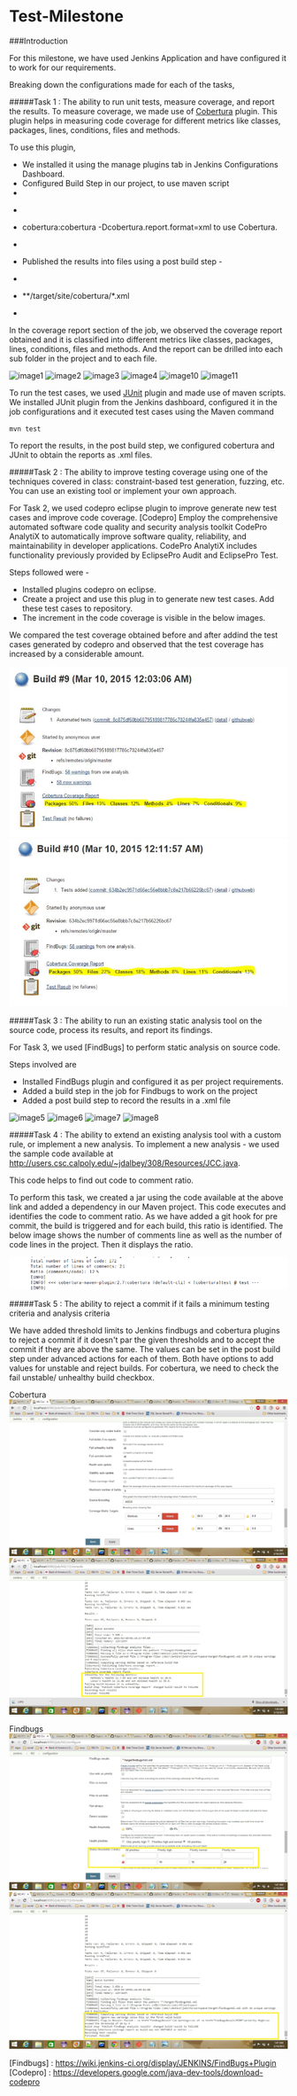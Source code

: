 # Test-Milestone

###Introduction

For this milestone, we have used Jenkins Application and have configured it to work for our requirements.

Breaking down the configurations made for each of the tasks,

#####Task 1 : The ability to run unit tests, measure coverage, and report the results.
To measure coverage, we made use of [Cobertura] plugin. This plugin helps in measuring code coverage for different metrics like classes, packages, lines, conditions, files and methods. 

To use this plugin, 
- We installed it using the manage plugins tab in Jenkins Configurations Dashboard. 
- Configured Build Step in our project, to use maven script
- 
- ```
- cobertura:cobertura -Dcobertura.report.format=xml to use Cobertura.
- ```
- Published the results into files using a post build step - 
- ```
- **/target/site/cobertura/*.xml
- ```

In the coverage report section of the job, we observed the coverage report obtained and it is classified into different metrics like classes, packages, lines, conditions, files and methods. And the report can be drilled into each sub folder in the project and to each file.

![image1](/screenshots/SS1.jpg)
![image2](/screenshots/SS2.jpg)
![image3](/screenshots/SS3.jpg)
![image4](/screenshots/SS4.jpg)
![image10](/screenshots/SS10.jpg)
![image11](/screenshots/SS11.jpg)

To run the test cases, we used [JUnit] plugin and made use of maven scripts. We installed JUnit plugin from the Jenkins dashboard, configured it in the job configurations and it executed test cases using the Maven command
```
mvn test
```


To report the results, in the post build step, we configured cobertura and JUnit to obtain the reports as .xml files.

#####Task 2 : The ability to improve testing coverage using one of the techniques covered in class: constraint-based test generation, fuzzing, etc. You can use an existing tool or implement your own approach.

For Task 2, we used codepro eclipse plugin to improve generate new test cases and improve code coverage. [Codepro]
Employ the comprehensive automated software code quality and security analysis toolkit CodePro AnalytiX to automatically improve software quality, reliability, and maintainability in developer applications. CodePro AnalytiX includes functionality previously provided by EclipsePro Audit and EclipsePro Test.

Steps followed were - 
- Installed plugins codepro on eclipse.
- Create a project and use this plug in to generate new test cases. Add these test cases to repository.
- The increment in the code coverage is visible in the below images.


We compared the test coverage obtained before and after addind the test cases generated by codepro and observed that the test coverage has increased by a considerable amount.

![image91](/screenshots/cov1.JPG)
![image92](/screenshots/cov2.JPG)


#####Task 3 : The ability to run an existing static analysis tool on the source code, process its results, and report its findings.

For Task 3, we used [FindBugs] to perform static analysis on source code.

Steps involved are
- Installed FindBugs plugin and configured it as per project requirements.
- Added a build step in the job for Findbugs to work on the project
- Added a post build step to record the results in a .xml file

![image5](/screenshots/SS5.jpg)
![image6](/screenshots/SS6.jpg)
![image7](/screenshots/SS7.jpg)
![image8](/screenshots/SS8.jpg)

#####Task 4 : The ability to extend an existing analysis tool with a custom rule, or implement a new analysis.
To implement a new analysis - we used the sample code available at http://users.csc.calpoly.edu/~jdalbey/308/Resources/JCC.java.

This code helps to find out code to comment ratio.

To perform this task, we created a jar using the code available at the above link and added a dependency in our Maven project.
This code executes and identifies the code to comment ratio. As we have added a git hook for pre commit, the build is triggered and for each build, this ratio is identified.
The below image shows the number of comments line as well as the number of code lines in the project. Then it displays the ratio.

![image93](/screenshots/task4.jpg)


#####Task 5 : The ability to reject a commit if it fails a minimum testing criteria and analysis criteria

We have added threshold limits to Jenkins findbugs and cobertura plugins to reject a commit if it doesn't par the given thresholds and to accept the commit if they are above the same.
The values can be set in the post build step under advanced actions for each of them. Both have options to add values for unstable and reject builds.
For cobertura, we need to check the fail unstable/ unhealthy build checkbox.

Cobertura
![image12](/screenshots/task5-1.jpg)
![image13](/screenshots/task5-2.jpg)

Findbugs
![image14](/screenshots/task5-3.jpg)
![image14](/screenshots/task5-4.jpg)

[Cobertura]: https://wiki.jenkins-ci.org/display/JENKINS/Cobertura+Plugin
[JUnit]: https://wiki.jenkins-ci.org/display/JENKINS/JUnit+Plugin
[Findbugs] : https://wiki.jenkins-ci.org/display/JENKINS/FindBugs+Plugin
[Codepro] : https://developers.google.com/java-dev-tools/download-codepro
